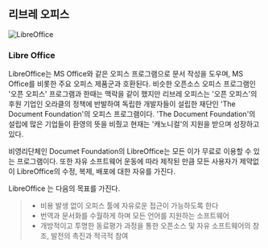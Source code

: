## 리브레 오피스

![LibreOffice](https://logosinside.com/uploads/posts/2016-09/libreoffice-logo.png)

### Libre Office

LibreOffice는 MS Office와 같은 오피스 프로그램으로 문서 작성을 도우며, MS Office를 비롯한 주요 오피스 제품군과 호환된다. 비슷한 오픈소스 오피스 프로그램인 '오픈 오피스' 프로그램과 한때는 맥락을 같이 했지만 리브레 오피스는 '오픈 오피스'의 후원 기업인 오라클의 정책에 반발하여 독립한 개발자들이 설립한 재단인 'The Document Foundation'의 오피스 프로그램이다. 'The Document Foundation'의 설립에 많은 기업들이 환영의 뜻을 비췄고 현재는 '캐노니컬'의 지원을 받으며 성장하고 있다.

비영리단체인 Documet Foundation의 LibreOffice는 모든 이가 무료로 이용할 수 있는 프로그램이다. 또한 자유 소프트웨어 운동에 따라 제작된 만큼 모든 사용자가 제약없이 LibreOffice의 수정, 복제, 배포에 대한 자유를 가진다.

LibreOffice 는 다음의 목표를 가진다.

> * 비용 발생 없이 오피스 툴에 자유로운 접근이 가능하도록 한다
> * 번역과 문서화를 수월하게 하며 모든 언어를 지원하는 소프트웨어
> * 개방적이고 투명한 동료평가 과정을 통한 오픈소스 및 자유 소프트웨어의 창조, 발전의 촉진과 적극적 참여




